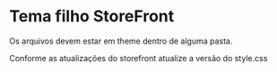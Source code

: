 # Tema filho StoreFront

Os arquivos devem estar em theme dentro de alguma pasta.

Conforme as atualizações do storefront atualize a versão do style.css
